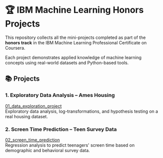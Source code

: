 # 🏆 IBM Machine Learning Honors Projects

This repository collects all the mini-projects completed as part of the **honors track** in the IBM Machine Learning Professional Certificate on Coursera.

Each project demonstrates applied knowledge of machine learning concepts using real-world datasets and Python-based tools.

## 📚 Projects

### 1. Exploratory Data Analysis – Ames Housing  
[01_data_exploration_project](./01_data_exploration_project/)  
Exploratory data analysis, log-transformations, and hypothesis testing on a real housing dataset.

### 2. Screen Time Prediction – Teen Survey Data  
[02_screen_time_prediction](./02_screen_time_prediction/)  
Regression analysis to predict teenagers' screen time based on demographic and behavioral survey data.

